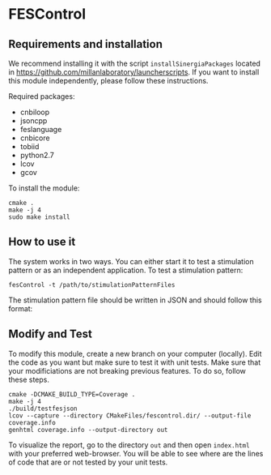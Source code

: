 # FESControl
## Requirements and installation
We recommend installing it with the script `installSinergiaPackages` located in https://github.com/millanlaboratory/launcherscripts. If you want to install this module independently, please follow these instructions.

Required packages:
* cnbiloop
* jsoncpp
* feslanguage
* cnbicore
* tobiid
* python2.7
* lcov
* gcov

To install the module:
```shell
cmake .
make -j 4
sudo make install
```

## How to use it
The system works in two ways. You can either start it to test a stimulation pattern or as an independent application.
To test a stimulation pattern:
```shell
fesControl -t /path/to/stimulationPatternFiles
```
The stimulation pattern file should be written in JSON and should follow this format:

## Modify and Test
To modify this module, create a new branch on your computer (locally). Edit the code as you want but make sure to test it with unit tests. Make sure that your modificiations are not breaking previous features. To do so, follow these steps.

```shell
cmake -DCMAKE_BUILD_TYPE=Coverage .
make -j 4
./build/testfesjson
lcov --capture --directory CMakeFiles/fescontrol.dir/ --output-file coverage.info
genhtml coverage.info --output-directory out
```
To visualize the report, go to the directory `out` and then open `index.html` with your preferred web-browser. You will be able to see where are the lines of code that are or not tested by your unit tests.
